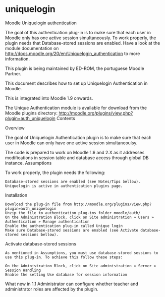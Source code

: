 # uniquelogin
Moodle Uniquelogin authentication

The goal of this authentication plug-in is to make sure that each user in Moodle only has one active session simultaneously.
To work properly, the plugin needs that Database-stored sessions are enabled. Have a look at the module documentation on http://docs.moodle.org/20/en/Uniquelogin_authentication to more information.

This plugin is being maintained by ED-ROM, the portuguese Moodle Partner.

This document describes how to set up Uniquelogin Authentication in Moodle.

This is integrated into Moodle 1.9 onwards.

The Unique Authentication module is available for download from the Moodle plugins directory: http://moodle.org/plugins/view.php?plugin=auth_uniquelogin
Contents


Overview

The goal of Uniquelogin Authentication plugin is to make sure that each user in Moodle can only have one active session simultaneoulsy.

The code is prepared to work on Moodle 1.9 and 2.X as it addresses modifications in session table and database access through global DB instance.
Assumptions

To work properly, the plugin needs the following:

    Database-stored sessions are enabled (see Notes/Tips bellow).
    Uniquelogin is active in authentication plugins page.

Installation

    Download the plug-in file from http://moodle.org/plugins/view.php?plugin=auth_uniquelogin
    Unzip the file to authentication plug-ins folder moodle/auth/
    On the Administration Block, click on Site administration » Users » Authentication » Manage authentication
    Enable the authentication plug-in called Unique login
    Make sure Database-stored sessions are enabled (see Activate database-stored sessions bellow).

Activate database-stored sessions

    As mentioned in Assumptions, you must use database-stored sessions to use this plug-in. To achieve this follow these steps:

    On the Administration Block, click on Site administration » Server » Session Handling
    Enable the setting Use database for session information
	
What new in 1.1
	Administrator can configure whether teacher and administrator roles are affected by the plugin.
